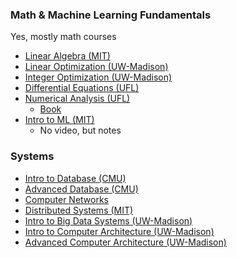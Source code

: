 ### Math & Machine Learning Fundamentals
Yes, mostly math courses
+ [Linear Algebra (MIT)](https://ocw.mit.edu/courses/18-06-linear-algebra-spring-2010/video_galleries/video-lectures/)
+ [Linear Optimization (UW-Madison)](https://www.youtube.com/playlist?list=PLeO_PhASIA0Ot69TqANAnNxoykHGOQp2Y)
+ [Integer Optimization (UW-Madison)](https://www.youtube.com/playlist?list=PLeO_PhASIA0NtvLCAZXLC8HACOgVD9Y32)
+ [Differential Equations (UFL)](https://www.youtube.com/playlist?list=PLldiDnQu2phuDUwFDC5fSiKM8MiWgk6zu)
+ [Numerical Analysis (UFL)](https://www.youtube.com/playlist?list=PLldiDnQu2phsUDSmP4R_b7jzY627qnnXe)
    + [Book](https://newdoc.nccu.edu.tw/teasyllabus/111648701013/Numerical_Analysis.pdf)
+ [Intro to ML (MIT)](https://openlearninglibrary.mit.edu/courses/course-v1:MITx+6.036+1T2019/course/)
    + No video, but notes

### Systems
+ [Intro to Database (CMU)](https://www.youtube.com/playlist?list=PLSE8ODhjZXjaKScG3l0nuOiDTTqpfnWFf)
+ [Advanced Database (CMU)](https://www.youtube.com/playlist?list=PLSE8ODhjZXjYzlLMbX3cR0sxWnRM7CLFn)
+ [Computer Networks](https://media.pearsoncmg.com/ph/streaming/esm/tanenbaum5e_videonotes/tanenbaum_videoNotes.html)
+ [Distributed Systems (MIT)](https://www.youtube.com/playlist?list=PLrw6a1wE39_tb2fErI4-WkMbsvGQk9_UB)
+ [Intro to Big Data Systems (UW-Madison)](https://tyler.caraza-harter.com/cs544/s23/schedule.html)
+ [Intro to Computer Architecture (UW-Madison)](https://ece552.ece.wisc.edu/video.shtml)
+ [Advanced Computer Architecture (UW-Madison)](https://ece752.ece.wisc.edu/)
